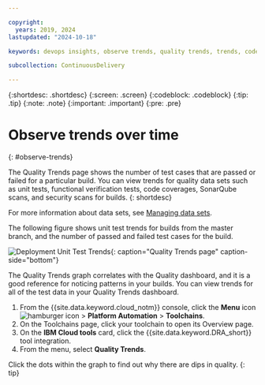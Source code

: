 ```yaml
---

copyright:
  years: 2019, 2024
lastupdated: "2024-10-18"

keywords: devops insights, observe trends, quality trends, trends, code coverage, test, tests, verification, app, sonarqube, dashboard

subcollection: ContinuousDelivery

---
```


{:shortdesc: .shortdesc}
{:screen: .screen}
{:codeblock: .codeblock}
{:tip: .tip}
{:note: .note}
{:important: .important}
{:pre: .pre}

# Observe trends over time
{: #observe-trends}

The Quality Trends page shows the number of test cases that are passed or failed for a particular build. You can view trends for quality data sets such as unit tests, functional verification tests, code coverages, SonarQube scans, and security scans for builds. 
{: shortdesc}

For more information about data sets, see [Managing data sets](/docs/ContinuousDelivery?topic=ContinuousDelivery-adding-data-sets).

The following figure shows unit test trends for builds from the master branch, and the number of passed and failed test cases for the build. 

![Deployment Unit Test Trends](images/DRA_unit_test_trends.png){: caption="Quality Trends page" caption-side="bottom"}

The Quality Trends graph correlates with the Quality dashboard, and it is a good reference for noticing patterns in your builds. You can view trends for all of the test data in your Quality Trends dashboard.

1. From the {{site.data.keyword.cloud_notm}} console, click the **Menu** icon ![hamburger icon](images/icon_hamburger.svg) > **Platform Automation** > **Toolchains**.
1. On the Toolchains page, click your toolchain to open its Overview page.
1. On the **IBM Cloud tools** card, click the {{site.data.keyword.DRA_short}} tool integration.
1. From the menu, select **Quality Trends**. 

Click the dots within the graph to find out why there are dips in quality.
{: tip}
